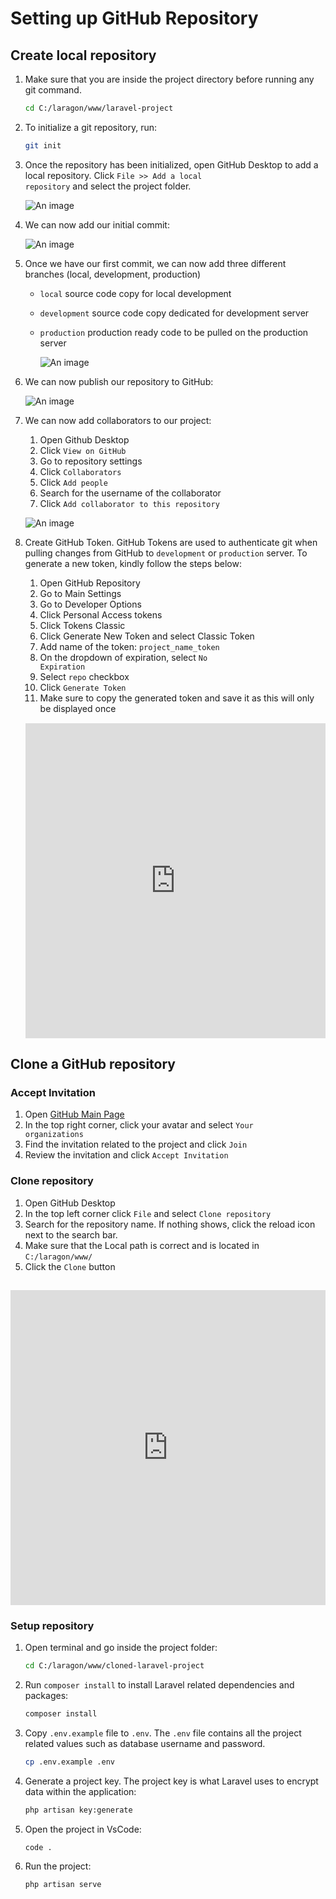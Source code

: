 # Setting up GitHub Repository

## Create local repository

1. Make sure that you are inside the project directory before running any git command. 

   ``` bash
   cd C:/laragon/www/laravel-project
   ```

2. To initialize a git repository, run:

   ``` bash
   git init
   ```

3. Once the repository has been initialized, open GitHub Desktop to add a local repository.
Click <code>File >> Add a local repository</code> and select the project folder.

   ![An image](./add-local-repository.gif)

4. We can now add our initial commit:

   ![An image](./initial-commit.png)

5. Once we have our first commit, we can now add three different branches (local, development, production)
   - <code>local</code> source code copy for local development
   - <code>development</code> source code copy dedicated for development server
   - <code>production</code> production ready code to be pulled on the production server

      ![An image](./create-branches.gif)

6. We can now publish our repository to GitHub:

   ![An image](./publish-repository.gif)

7. We can now add collaborators to our project:
   1. Open Github Desktop
   2. Click <code>View on GitHub</code> 
   3. Go to repository settings
   4. Click <code>Collaborators</code>
   5. Click <code>Add people</code>
   6. Search for the username of the collaborator
   7. Click <code>Add collaborator to this repository</code>
   
   ![An image](./add-collaborators.gif)

8. Create GitHub Token. GitHub Tokens are used to authenticate git when pulling changes from GitHub to <code>development</code> or <code>production</code> server. To generate a new token, kindly follow the steps below:
   1. Open GitHub Repository
   2. Go to Main Settings
   3. Go to Developer Options
   4. Click Personal Access tokens
   5. Click Tokens Classic
   6. Click Generate New Token and select Classic Token
   7. Add name of the token: <code>project_name_token</code>
   8. On the dropdown of expiration, select <code>No Expiration</code>
   9. Select <code>repo</code> checkbox
   10. Click <code>Generate Token</code>
   11. Make sure to copy the generated token and save it as this will only be displayed once
   
   <iframe style="margin-top: 15px;" src="https://www.veed.io/embed/b1a72dfc-94e0-4a4b-9f58-bd1978b9d52b" width="100%" height="504" frameborder="0" title="Screen Recording - 13 February 2023" webkitallowfullscreen mozallowfullscreen allowfullscreen></iframe>
   

## Clone a GitHub repository
   ### Accept Invitation
   1. Open [GitHub Main Page](https://github.com)
   2. In the top right corner, click your avatar and select <code>Your organizations</code>
   3. Find the invitation related to the project and click <code>Join</code>
   4. Review the invitation and click <code>Accept Invitation</code>
   
   ### Clone repository
   1. Open GitHub Desktop
   2. In the top left corner click <code>File</code> and select <code>Clone repository</code>
   3. Search for the repository name. If nothing shows, click the reload icon next to the search bar.
   4. Make sure that the Local path is correct and is located in <code>C:/laragon/www/</code>
   5. Click the <code>Clone</code> button
   
   <iframe style="margin-top: 15px;" src="https://www.veed.io/embed/856b4e6c-c4d7-4ef7-b901-ccfc81dd85ff" width="100%" height="504" frameborder="0" title="How to Clone a GitHub Repository" webkitallowfullscreen mozallowfullscreen allowfullscreen></iframe>
   
   ### Setup repository
   1. Open terminal and go inside the project folder:
      ``` bash
      cd C:/laragon/www/cloned-laravel-project
      ```
   2. Run <code>composer install</code> to install Laravel related dependencies and packages:
      ``` bash
      composer install
      ```
   3. Copy <code>.env.example</code> file to <code>.env</code>. The <code>.env</code> file contains all the project related values such as database username and password.
      ``` bash
      cp .env.example .env
      ```
   4. Generate a project key. The project key is what Laravel uses to encrypt data within the application:
      ``` bash
      php artisan key:generate
      ```         
   5. Open the project in VsCode:
      ``` bash
      code .
      ```
   6. Run the project:
      ``` bash
      php artisan serve
      ```       
   